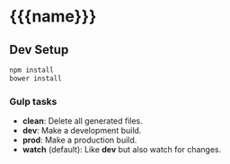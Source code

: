 # {{{name}}}

## Dev Setup

```bash
npm install
bower install
```

### Gulp tasks

- __clean__: Delete all generated files.
- __dev__: Make a development build.
- __prod__: Make a production build.
- __watch__ (default): Like __dev__ but also watch for changes.
